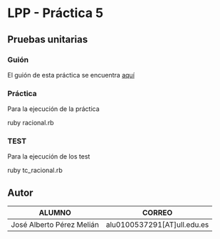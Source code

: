 # LPP - Práctica 5 #
## Pruebas unitarias ##

### Guión  
El guión de esta práctica se encuentra [aquí](https://github.com/coromoto/PruebasUnitarias)

### Práctica ###
Para la ejecución de la práctica

   ruby racional.rb


### TEST ###
Para la ejecución de los test

   ruby tc_racional.rb


Autor
-------
| ALUMNO | CORREO |
| ---------- | ---------- |
| José Alberto Pérez Melián   | alu0100537291[AT]ull.edu.es   |